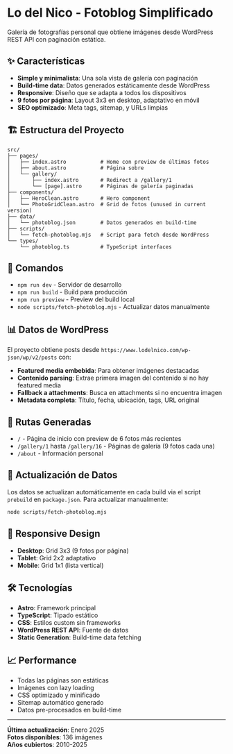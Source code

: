 # Lo del Nico - Fotoblog Simplificado

Galería de fotografías personal que obtiene imágenes desde WordPress REST API con paginación estática.

## ✨ Características

- **Simple y minimalista**: Una sola vista de galería con paginación
- **Build-time data**: Datos generados estáticamente desde WordPress
- **Responsive**: Diseño que se adapta a todos los dispositivos
- **9 fotos por página**: Layout 3x3 en desktop, adaptativo en móvil
- **SEO optimizado**: Meta tags, sitemap, y URLs limpias

## 🏗 Estructura del Proyecto

```
src/
├── pages/
│   ├── index.astro           # Home con preview de últimas fotos
│   ├── about.astro           # Página sobre
│   └── gallery/
│       ├── index.astro       # Redirect a /gallery/1
│       └── [page].astro      # Páginas de galería paginadas
├── components/
│   ├── HeroClean.astro       # Hero component
│   └── PhotoGridClean.astro  # Grid de fotos (unused in current version)
├── data/
│   └── photoblog.json        # Datos generados en build-time
├── scripts/
│   └── fetch-photoblog.mjs   # Script para fetch desde WordPress
└── types/
    └── photoblog.ts          # TypeScript interfaces
```

## 🚀 Comandos

- `npm run dev` - Servidor de desarrollo
- `npm run build` - Build para producción
- `npm run preview` - Preview del build local
- `node scripts/fetch-photoblog.mjs` - Actualizar datos manualmente

## 📊 Datos de WordPress

El proyecto obtiene posts desde `https://www.lodelnico.com/wp-json/wp/v2/posts` con:

- **Featured media embebida**: Para obtener imágenes destacadas
- **Contenido parsing**: Extrae primera imagen del contenido si no hay featured media
- **Fallback a attachments**: Busca en attachments si no encuentra imagen
- **Metadata completa**: Título, fecha, ubicación, tags, URL original

## 🎯 Rutas Generadas

- `/` - Página de inicio con preview de 6 fotos más recientes
- `/gallery/1` hasta `/gallery/16` - Páginas de galería (9 fotos cada una)
- `/about` - Información personal

## 🔄 Actualización de Datos

Los datos se actualizan automáticamente en cada build via el script `prebuild` en `package.json`. Para actualizar manualmente:

```bash
node scripts/fetch-photoblog.mjs
```

## 📱 Responsive Design

- **Desktop**: Grid 3x3 (9 fotos por página)
- **Tablet**: Grid 2x2 adaptativo
- **Mobile**: Grid 1x1 (lista vertical)

## 🛠 Tecnologías

- **Astro**: Framework principal
- **TypeScript**: Tipado estático
- **CSS**: Estilos custom sin frameworks
- **WordPress REST API**: Fuente de datos
- **Static Generation**: Build-time data fetching

## 📈 Performance

- Todas las páginas son estáticas
- Imágenes con lazy loading
- CSS optimizado y minificado
- Sitemap automático generado
- Datos pre-procesados en build-time

---

**Última actualización**: Enero 2025  
**Fotos disponibles**: 136 imágenes  
**Años cubiertos**: 2010-2025
